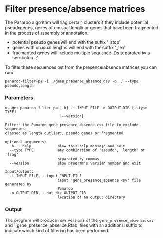 # Filter presence/absence matrices

The Panaroo algorithm will flag certain clusters if they include potential pseudogenes, genes of unusual length or genes that have been fragmented in the process of assembly or annotation.

- potential pseudo genes will end with the suffix '_stop'
- genes with unusual lengths will end with the suffix '_len'
- fragmented genes will include multiple sequence IDs separated by a semicolon ';'

To filter these sequences out from the presence/absence matrices you can run:

```
panaroo-filter-pa -i ./gene_presence_absence.csv -o ./ --type pseudo,length
```


### Parameters

```
usage: panaroo_filter_pa [-h] -i INPUT_FILE -o OUTPUT_DIR [--type TYPE]
                         [--version]

Filters the Panaroo gene_presence_absence.csv file to exclude sequences
classed as length outliers, pseudo genes or fragmented.

optional arguments:
  -h, --help            show this help message and exit
  --type TYPE           any combination of 'pseudo', 'length' or 'frag'
                        separated by commas
  --version             show program's version number and exit

Input/output:
  -i INPUT_FILE, --input INPUT_FILE
                        input 'gene_presence_absence.csv' file generated by
                        Panaroo
  -o OUTPUT_DIR, --out_dir OUTPUT_DIR
                        location of an output directory
```

### Output

The program will produce new versions of the `gene_presence_absence.csv` and ``gene_presence_absence.Rtab` files with an additional suffix to indicate which kind of filtering has been performed.


